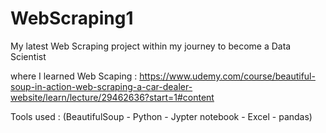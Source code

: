 # WebScraping1
My latest Web Scraping project within my journey to become a Data Scientist 

where I learned Web Scaping : https://www.udemy.com/course/beautiful-soup-in-action-web-scraping-a-car-dealer-website/learn/lecture/29462636?start=1#content

Tools used : (BeautifulSoup - Python - Jypter notebook - Excel - pandas)
